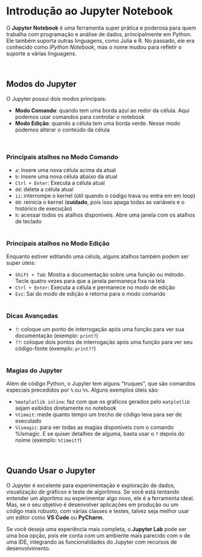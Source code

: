 # Introdução ao Jupyter Notebook

O **Jupyter Notebook** é uma ferramenta super prática e poderosa para quem trabalha com programação e análise de dados, principalmente em Python. Ele também suporta outras linguagens, como Julia e R. No passado, ele era conhecido como *IPython Notebook*, mas o nome mudou para refletir o suporte a várias linguagens.

<br>

## Modos do Jupyter

O Jupyter possui dois modos principais:

- **Modo Comando**: quando tem uma borda azul ao redor da célula. Aqui podemos usar comandos para controlar o notebook
- **Modo Edição**: quando a célula tem uma borda verde. Nesse modo podemos alterar o conteúdo da célula

<br>

### Principais atalhos no Modo Comando

- ```a```: insere uma nova célula acima da atual
- ```b```: insere uma nova célula abaixo da atual
- ```Ctrl + Enter```: Executa a célula atual
- ```dd```: deleta a célula atual
- ```ii```: interrompe o kernel (útil quando o código trava ou entra em em loop)
- ```00```: reinicia o kernel (**cuidado**, pois isso apaga todas as variáveis e o histórico de execução)
- ```h```: acessar todos os atalhos disponíveis. Abre uma janela com os atalhos de teclado<br><br>

### Principais atalhos no Modo Edição

Enquanto estiver editando uma célula, alguns atalhos também podem ser super úteis:
- ```Shift + Tab```: Mostra a documentação sobre uma função ou método. Tecle quatro vezes para que a janela permaneça fixa na tela
- ```Ctrl + Enter```: Executa a célula e permanece no modo de edição
- ```Esc```: Sai do modo de edição e retorna para o modo comando<br><br>

### Dicas Avançadas
- ```?```: coloque um ponto de interrogação após uma função para ver sua documentação (exemplo: ```print?```)
- ```??```: coloque dois pontos de interrogação após uma função para ver seu código-fonte (exemplo: ```print??```)<br><br>

### Magias do Jupyter

Além de código Python, o Jupyter tem alguns "truques", que são comandos especiais precedidos por ```%``` ou ```%%```. Alguns exemplos úteis são:
- ```%matplotlib inline```: faz com que os gráficos gerados pelo ```matplotlib``` sejam exibidos diretamente no notebook
- ```%timeit```: mede quanto tempo um trecho de código leva para ser de executado
- ```%lsmagic```: para ver todas as magias disponíveis com o comando %lsmagic. E se quiser detalhes de alguma, basta usar o ```?``` depois do noime (exemplo: ```%timeit?```)

<br>

## Quando Usar o Jupyter

O Jupyter é excelente para experimentação e exploração de dados, visualização de gráficos e teste de algoritmos. Se você está tentando entender um algoritmo ou experimentar algo novo, ele é a ferramenta ideal. Mas, se o seu objetivo é desenvolver aplicações em produção ou um código mais robusto, com várias classes e testes, talvez seja melhor usar um editor como **VS Code** ou **PyCharm**.

Se você deseja uma experiência mais completa, o **Jupyter Lab** pode ser uma boa opção, pois ele conta com um ambiente mais parecido com o de uma IDE, integrando as funcionalidades do Jupyter com recursos de desenvolvimento.
